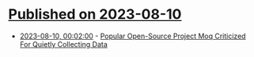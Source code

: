 # [Published on 2023-08-10](index.md)

* [2023-08-10, 00:02:00](https://yro.slashdot.org/story/23/08/09/2058205/popular-open-source-project-moq-criticized-for-quietly-collecting-data?utm_source=rss1.0mainlinkanon&utm_medium=feed) - [Popular Open-Source Project Moq Criticized For Quietly Collecting Data](https://yro.slashdot.org/story/23/08/09/2058205/popular-open-source-project-moq-criticized-for-quietly-collecting-data?utm_source=rss1.0mainlinkanon&utm_medium=feed)
